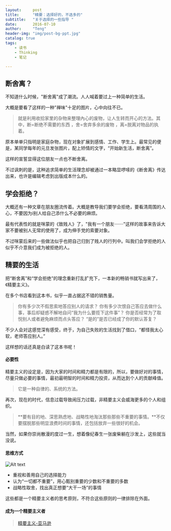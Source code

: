```yaml
---
layout:     post
title:      "精要：选择好的，不选多的"
subtitle:   "关于选择的一些指导 "
date:       2016-07-10
author:     "Teng"
header-img: "img/post-bg-ppt.jpg"
catalog: true
tags:
    - 读书
    - Thinking
    - 笔记

---
```


## 断舍离？

不知道什么时候，"断舍离"成了潮流。人人喊着要过上一种简单的生活。

大概是要看了这样的一种"禅味"十足的图片，心中向往不已。

> 就是利用收拾家里的杂物来整理內心的废物，让人生转而开心的方法。其中，断=断绝不需要的东西 ，舍=舍弃多余的废物 ，离=脱离对物品的执着。

原本单单只指明是家庭杂物，现在对象扩展到感情、工作、学生上。最常见的便是，某同学每年的元旦发张图片，配上矫情的文字，“开始新生活，断舍离”。

这样的宣誓显得这位朋友一点也不断舍离。

不过讽刺的是，这种追求简单的生活理念却被通过一本略显啰嗦的《断舍离》传达出来，也许是编辑考虑到出版成本什么的。

## 学会拒绝？

大概还有一种文章在朋友圈流传着。大概是教导我们要学会拒绝，要看清周围的人心，不要因为i别人给自己添什么不必要的麻烦。

最有代表性的就是咪蒙的《致贱人》了，"我有一个朋友·······"这样的故事来告诉大家不要被别人无常的使用了，成为伸手党的索要对象。

不过咪蒙后来的一些做法似乎也把自己归到了贱人的行列中。叫我们会学拒绝的人似乎不介意我们成为被拒绝的人。

## 精要的生活

把“断舍离”和“学会拒绝”的理念重新打乱扩充下，一本新的畅销书就写出来了，《精要主义》。

在多个书店看到这本书，似乎一直占据这不错的销售量。

> 你有多少次不假思索地答应别人的请求？
你有多少次恨自己答应去做什么事，事后却疑惑不解地自问“我为什么要揽下这件事”？
你是否经常为了取悦别人或者避免麻烦而点头答应？
“是的”是否已经成了你的默认答复？


不少人会对这感觉深有感受，终于，为自己失败的生活找到了借口，“都怪我太心软，老师答应别人。”

这样想的话还真是白读了这本书呢！

####  必要性
精要主义的设定是，因为大家的时间和精力都是有限的，所以，要做好对的事情，尽量只做必要的事情，最初最明智的时间和精力投资，从而达到个人的贡献峰值。

> 它是一种自律的、系统的方法。

再次，现在的时代，信息过载导致闹压力过载，非精要主义会威海更多的个人和组织。

> **要有目的地、深思熟虑地、战略性地淘汰那些那些不重要的事情。**不仅要摆脱那些明显浪费时间的事情，还包括放弃一些很好的机会。

当然，如果你崇尚散漫的度过一生，想着像纪春生一张废柴躺在沙发上，这些就当没说。

#### 思维方式

![Alt text](http://7xtgob.com2.z0.glb.clouddn.com/jingyao%E5%BE%AE%E4%BF%A1%E6%88%AA%E5%9B%BE_20160710163203.png)

- 重视和善用自己的选择能力
- 认为“一切都不重要”，用心甄别重要的少数和不重要的多数
- 战略性取舍，找出真正想要“大干一场”的事情

这些都是一个精要主义者的思考原则，不符合这些原则的一律排除在外面。

#### 成为一个精要主义者

> [精要主义-亚马逊](https://www.amazon.cn/%E7%B2%BE%E8%A6%81%E4%B8%BB%E4%B9%89-%E6%A0%BC%E9%9B%B7%E6%88%88%C2%B7%E9%BA%A6%E5%90%89%E6%B2%83%E6%81%A9/dp/B01DF2TPE6)
